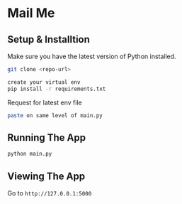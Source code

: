 # Mail Me

## Setup & Installtion

Make sure you have the latest version of Python installed.

```bash
git clone <repo-url>
```

```bash
create your virtual env
pip install -r requirements.txt
```


Request for latest env file
```bash
paste on same level of main.py
```

## Running The App

```bash
python main.py
```

## Viewing The App

Go to `http://127.0.0.1:5000`
